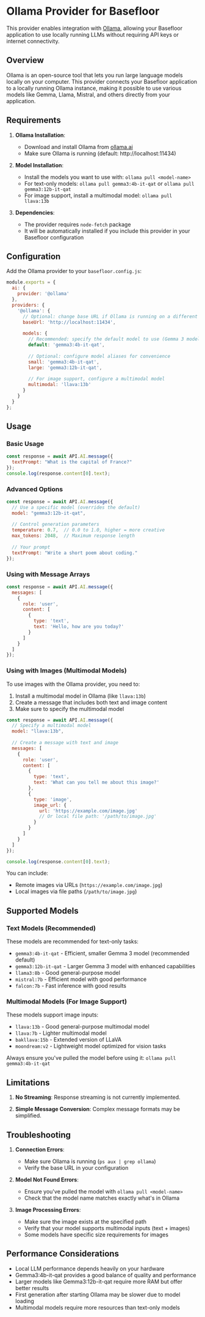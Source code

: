 # Ollama Provider for Basefloor

This provider enables integration with [Ollama](https://ollama.ai/), allowing your Basefloor application to use locally running LLMs without requiring API keys or internet connectivity.

## Overview

Ollama is an open-source tool that lets you run large language models locally on your computer. This provider connects your Basefloor application to a locally running Ollama instance, making it possible to use various models like Gemma, Llama, Mistral, and others directly from your application.

## Requirements

1. **Ollama Installation**: 
   - Download and install Ollama from [ollama.ai](https://ollama.ai/)
   - Make sure Ollama is running (default: http://localhost:11434)

2. **Model Installation**:
   - Install the models you want to use with: `ollama pull <model-name>`
   - For text-only models: `ollama pull gemma3:4b-it-qat` or `ollama pull gemma3:12b-it-qat`
   - For image support, install a multimodal model: `ollama pull llava:13b`

3. **Dependencies**:
   - The provider requires `node-fetch` package
   - It will be automatically installed if you include this provider in your Basefloor configuration

## Configuration

Add the Ollama provider to your `basefloor.config.js`:

```javascript
module.exports = {
  ai: {
    provider: '@ollama'
  },
  providers: {
    '@ollama': {
      // Optional: change base URL if Ollama is running on a different host/port
      baseUrl: 'http://localhost:11434',
      
      models: {
        // Recommended: specify the default model to use (Gemma 3 models are great for text tasks)
        default: 'gemma3:4b-it-qat',
        
        // Optional: configure model aliases for convenience
        small: 'gemma3:4b-it-qat',
        large: 'gemma3:12b-it-qat',
        
        // For image support, configure a multimodal model
        multimodal: 'llava:13b'
      }
    }
  }
};
```

## Usage

### Basic Usage

```javascript
const response = await API.AI.message({
  textPrompt: "What is the capital of France?"
});
console.log(response.content[0].text);
```

### Advanced Options

```javascript
const response = await API.AI.message({
  // Use a specific model (overrides the default)
  model: "gemma3:12b-it-qat",
  
  // Control generation parameters
  temperature: 0.7,  // 0.0 to 1.0, higher = more creative
  max_tokens: 2048,  // Maximum response length
  
  // Your prompt
  textPrompt: "Write a short poem about coding."
});
```

### Using with Message Arrays

```javascript
const response = await API.AI.message({
  messages: [
    {
      role: 'user',
      content: [
        {
          type: 'text',
          text: 'Hello, how are you today?'
        }
      ]
    }
  ]
});
```

### Using with Images (Multimodal Models)

To use images with the Ollama provider, you need to:

1. Install a multimodal model in Ollama (like `llava:13b`)
2. Create a message that includes both text and image content
3. Make sure to specify the multimodal model

```javascript
const response = await API.AI.message({
  // Specify a multimodal model
  model: "llava:13b",
  
  // Create a message with text and image
  messages: [
    {
      role: 'user',
      content: [
        {
          type: 'text',
          text: 'What can you tell me about this image?'
        },
        {
          type: 'image',
          image_url: {
            url: 'https://example.com/image.jpg'
            // Or local file path: '/path/to/image.jpg'
          }
        }
      ]
    }
  ]
});

console.log(response.content[0].text);
```

You can include:
- Remote images via URLs (`https://example.com/image.jpg`)
- Local images via file paths (`/path/to/image.jpg`)

## Supported Models

### Text Models (Recommended)

These models are recommended for text-only tasks:

- `gemma3:4b-it-qat` - Efficient, smaller Gemma 3 model (recommended default)
- `gemma3:12b-it-qat` - Larger Gemma 3 model with enhanced capabilities
- `llama3:8b` - Good general-purpose model
- `mistral:7b` - Efficient model with good performance
- `falcon:7b` - Fast inference with good results

### Multimodal Models (For Image Support)

These models support image inputs:

- `llava:13b` - Good general-purpose multimodal model
- `llava:7b` - Lighter multimodal model
- `bakllava:15b` - Extended version of LLaVA
- `moondream:v2` - Lightweight model optimized for vision tasks

Always ensure you've pulled the model before using it: `ollama pull gemma3:4b-it-qat`

## Limitations

1. **No Streaming**: Response streaming is not currently implemented.

2. **Simple Message Conversion**: Complex message formats may be simplified.

## Troubleshooting

1. **Connection Errors**:
   - Make sure Ollama is running (`ps aux | grep ollama`)
   - Verify the base URL in your configuration

2. **Model Not Found Errors**:
   - Ensure you've pulled the model with `ollama pull <model-name>`
   - Check that the model name matches exactly what's in Ollama

3. **Image Processing Errors**:
   - Make sure the image exists at the specified path
   - Verify that your model supports multimodal inputs (text + images)
   - Some models have specific size requirements for images

## Performance Considerations

- Local LLM performance depends heavily on your hardware
- Gemma3:4b-it-qat provides a good balance of quality and performance
- Larger models like Gemma3:12b-it-qat require more RAM but offer better results
- First generation after starting Ollama may be slower due to model loading
- Multimodal models require more resources than text-only models 